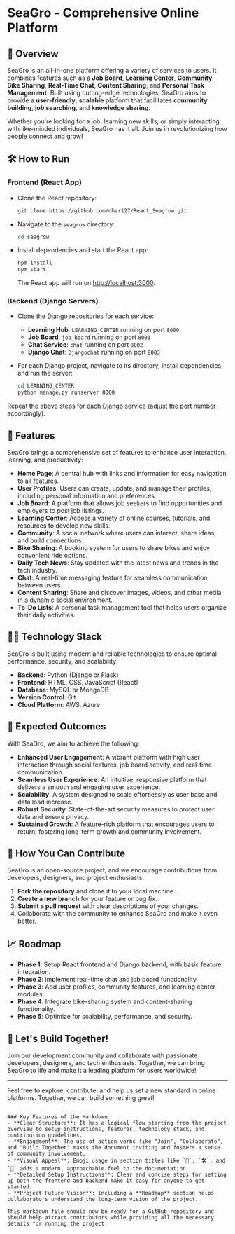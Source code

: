 
# SeaGro - Comprehensive Online Platform

## 🚀 Overview
SeaGro is an all-in-one platform offering a variety of services to users. It combines features such as a **Job Board**, **Learning Center**, **Community**, **Bike Sharing**, **Real-Time Chat**, **Content Sharing**, and **Personal Task Management**. Built using cutting-edge technologies, SeaGro aims to provide a **user-friendly**, **scalable** platform that facilitates **community building**, **job searching**, and **knowledge sharing**.

Whether you're looking for a job, learning new skills, or simply interacting with like-minded individuals, SeaGro has it all. Join us in revolutionizing how people connect and grow!

## 🛠 How to Run

### Frontend (React App)
- Clone the React repository:
  ```bash
  git clone https://github.com/dhar127/React_Seagrow.git
  ```
- Navigate to the `seagrow` directory:
  ```bash
  cd seagrow
  ```
- Install dependencies and start the React app:
  ```bash
  npm install
  npm start
  ```
  The React app will run on [http://localhost:3000](http://localhost:3000).

### Backend (Django Servers)
- Clone the Django repositories for each service:
  - **Learning Hub**: `LEARNING_CENTER` running on port `8000`
  - **Job Board**: `job_board` running on port `8001`
  - **Chat Service**: `chat` running on port `8002`
  - **Django Chat**: `Djangochat` running on port `8003`
  
- For each Django project, navigate to its directory, install dependencies, and run the server:
  ```bash
  cd LEARNING_CENTER
  python manage.py runserver 8000
  ```

Repeat the above steps for each Django service (adjust the port number accordingly).

## 🌟 Features
SeaGro brings a comprehensive set of features to enhance user interaction, learning, and productivity:

- **Home Page**: A central hub with links and information for easy navigation to all features.
- **User Profiles**: Users can create, update, and manage their profiles, including personal information and preferences.
- **Job Board**: A platform that allows job seekers to find opportunities and employers to post job listings.
- **Learning Center**: Access a variety of online courses, tutorials, and resources to develop new skills.
- **Community**: A social network where users can interact, share ideas, and build connections.
- **Bike Sharing**: A booking system for users to share bikes and enjoy convenient ride options.
- **Daily Tech News**: Stay updated with the latest news and trends in the tech industry.
- **Chat**: A real-time messaging feature for seamless communication between users.
- **Content Sharing**: Share and discover images, videos, and other media in a dynamic social environment.
- **To-Do Lists**: A personal task management tool that helps users organize their daily activities.

## 🧑‍💻 Technology Stack
SeaGro is built using modern and reliable technologies to ensure optimal performance, security, and scalability:

- **Backend**: Python (Django or Flask)
- **Frontend**: HTML, CSS, JavaScript (React)
- **Database**: MySQL or MongoDB
- **Version Control**: Git
- **Cloud Platform**: AWS, Azure

## 🎯 Expected Outcomes
With SeaGro, we aim to achieve the following:

- **Enhanced User Engagement**: A vibrant platform with high user interaction through social features, job board activity, and real-time communication.
- **Seamless User Experience**: An intuitive, responsive platform that delivers a smooth and engaging user experience.
- **Scalability**: A system designed to scale effortlessly as user base and data load increase.
- **Robust Security**: State-of-the-art security measures to protect user data and ensure privacy.
- **Sustained Growth**: A feature-rich platform that encourages users to return, fostering long-term growth and community involvement.

## 💬 How You Can Contribute
SeaGro is an open-source project, and we encourage contributions from developers, designers, and project enthusiasts:

1. **Fork the repository** and clone it to your local machine.
2. **Create a new branch** for your feature or bug fix.
3. **Submit a pull request** with clear descriptions of your changes.
4. Collaborate with the community to enhance SeaGro and make it even better.

## 📈 Roadmap
- **Phase 1**: Setup React frontend and Django backend, with basic feature integration.
- **Phase 2**: Implement real-time chat and job board functionality.
- **Phase 3**: Add user profiles, community features, and learning center modules.
- **Phase 4**: Integrate bike-sharing system and content-sharing functionality.
- **Phase 5**: Optimize for scalability, performance, and security.

## 🚀 Let's Build Together!
Join our development community and collaborate with passionate developers, designers, and tech enthusiasts. Together, we can bring SeaGro to life and make it a leading platform for users worldwide!

---

Feel free to explore, contribute, and help us set a new standard in online platforms. Together, we can build something great!
```

### Key Features of the Markdown:
- **Clear Structure**: It has a logical flow starting from the project overview to setup instructions, features, technology stack, and contribution guidelines.
- **Engagement**: The use of action verbs like "Join", "Collaborate", and "Build Together" makes the document inviting and fosters a sense of community involvement.
- **Visual Appeal**: Emoji usage in section titles like `🚀`, `🛠`, and `🌟` adds a modern, approachable feel to the documentation.
- **Detailed Setup Instructions**: Clear and concise steps for setting up both the frontend and backend make it easy for anyone to get started.
- **Project Future Vision**: Including a **Roadmap** section helps collaborators understand the long-term vision of the project. 

This markdown file should now be ready for a GitHub repository and should help attract contributors while providing all the necessary details for running the project.
